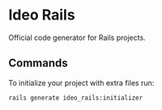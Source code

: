 # Ideo Rails

Official code generator for Rails projects.

## Commands

To initialize your project with extra files run:

```console
rails generate ideo_rails:initializer
```
